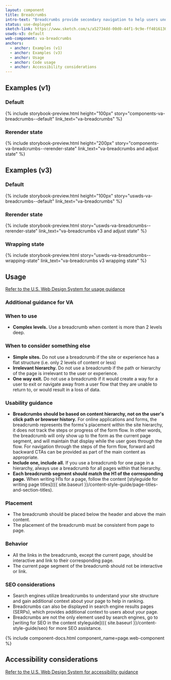 ```yaml
---
layout: component
title: Breadcrumbs
intro-text: "Breadcrumbs provide secondary navigation to help users understand where they are in a website. In addition, the breadcrumb tells search engines how the site is structured, and it can be displayed in search results. This can improve rankings, and provide users with additional context."
status: use-deployed
sketch-link: https://www.sketch.com/s/a52734dd-00d0-44f1-9c9e-ff4016130e5c/p/F30D6063-F45E-4AAE-A2F5-A26C3E5EA5A5/canvas
uswds-v3: default
web-component: va-breadcrumbs
anchors:
  - anchor: Examples (v1)
  - anchor: Examples (v3)
  - anchor: Usage
  - anchor: Code usage
  - anchor: Accessibility considerations
---
```


## Examples (v1)

### Default

{% include storybook-preview.html height="100px" story="components-va-breadcrumbs--default" link_text="va-breadcrumbs" %}

### Rerender state

{% include storybook-preview.html height="200px" story="components-va-breadcrumbs--rerender-state" link_text="va-breadcrumbs and adjust state" %}

## Examples (v3)

### Default

{% include storybook-preview.html height="100px" story="uswds-va-breadcrumbs--default" link_text="va-breadcrumbs" %}

### Rerender state

{% include storybook-preview.html story="uswds-va-breadcrumbs--rerender-state" link_text="va-breadcrumbs v3 and adjust state" %}

### Wrapping state

{% include storybook-preview.html story="uswds-va-breadcrumbs--wrapping-state" link_text="va-breadcrumbs v3 wrapping state" %}

## Usage

<a class="vads-c-action-link--blue" href="https://designsystem.digital.gov/components/breadcrumb/">Refer to the U.S. Web Design System for usage guidance</a>

### Additional guidance for VA

### When to use

- **Complex levels.** Use a breadcrumb when content is more than 2 levels deep. 

### When to consider something else

- **Simple sites.** Do not use a breadcrumb if the site or experience has a flat structure (i.e. only 2 levels of content or less)
- **Irrelevant hierarchy.** Do not use a breadcrumb if the path or hierarchy of the page is irrelevant to the user or experience. 
- **One way exit.** Do not use a breadcrumb if it would create a way for a user to exit or navigate away from a user flow that they are unable to return to, or would result in a loss of data. 

### Usability guidance

- **Breadcrumbs should be based on content hierarchy, not on the user's click path or browser history.** For online applications and forms, the breadcrumb represents the forms's placement within the site hierarchy, it does not track the steps or progress of the form flow. In other words, the breadcrumb will only show up to the form as the current page segment, and will maintain that display while the user goes through the flow. For navigation through the steps of the form flow, forward and backward CTAs can be provided as part of the main content as appropriate. 
- **Include one, include all.** If you use a breadcrumb for one page in a hierarchy, always use a breadcrumb for all pages within that hierarchy. 
- **Each breadcrumb segment should match the H1 of the corresponding page.** When writing H1s for a page, follow the content [styleguide for writing page titles]({{ site.baseurl }}/content-style-guide/page-titles-and-section-titles). 


### Placement

- The breadcrumb should be placed below the header and above the main content.
- The placement of the breadcrumb must be consistent from page to page. 

### Behavior

- All the links in the breadcrumb, except the current page, should be interactive and link to their corresponding page.
- The current page segment of the breadcrumb should not be interactive or link. 

### SEO considerations

- Search engines utilize breadcrumbs to understand your site structure and gain additional context about your page to help in ranking.
- Breadcrumbs can also be displayed in search engine results pages (SERPs), which provides additional context to users about your page.
- Breadcrumbs are not the only element used by search engines, go to [writing for SEO in the content styleguide]({{ site.baseurl }}/content-style-guide/seo) for more SEO assistance. 

{% include component-docs.html component_name=page.web-component %}


## Accessibility considerations

<a class="vads-c-action-link--blue" href="https://designsystem.digital.gov/components/breadcrumb/#accessibility-select">Refer to the U.S. Web Design System for accessibility guidance</a>